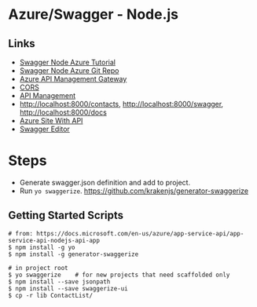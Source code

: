# Azure/Swagger - Node.js 

## Links
  * [Swagger Node Azure Tutorial](https://docs.microsoft.com/en-us/azure/app-service-api/app-service-api-nodejs-api-app)
  * [Swagger Node Azure Git Repo](https://github.com/Azure-Samples/app-service-api-node-contact-list.git)
  * [Azure API Management Gateway](https://docs.microsoft.com/en-us/azure/api-management/api-management-howto-import-api)
  * [CORS](https://docs.microsoft.com/en-us/azure/app-service-api/app-service-api-cors-consume-javascript)
  * [API Management](https://docs.microsoft.com/en-us/azure/api-management/api-management-get-started)
  * <http://localhost:8000/contacts>, <http://localhost:8000/swagger>, <http://localhost:8000/docs>
  * [Azure Site With API](http://fahey-api-app.azurewebsites.net/swagger)
  * [Swagger Editor](http://editor.swagger.io/#/)

# Steps
  * Generate swagger.json definition and add to project.
  * Run `yo swaggerize`.  <https://github.com/krakenjs/generator-swaggerize>
  

## Getting Started Scripts
```
# from: https://docs.microsoft.com/en-us/azure/app-service-api/app-service-api-nodejs-api-app
$ npm install -g yo
$ npm install -g generator-swaggerize

# in project root
$ yo swaggerize    # for new projects that need scaffolded only
$ npm install --save jsonpath
$ npm install --save swaggerize-ui
$ cp -r lib ContactList/
```
